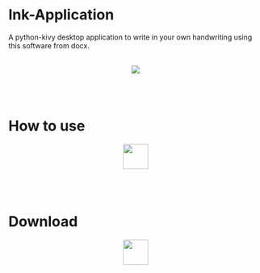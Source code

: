 # Ink-Application
A python-kivy desktop application to write in your own handwriting using this software from docx.
<br />
<br />
<p align="center">
  <img src="https://user-images.githubusercontent.com/88069082/132243836-5153b05b-cbdb-4286-bfe8-ea5e88b7b24d.png"/>
</p>
<br />
<br />

# How to use
<p align="center">
  <a href="https://youtu.be/ZbnSrvUp_dg">
    <img src="https://upload.wikimedia.org/wikipedia/commons/thumb/9/9e/YouTube_Logo_%282013-2017%29.svg/2560px-YouTube_Logo_%282013-2017%29.svg.png" height="50px"/>
  </a>
</p>
<br />
<br />

# Download
<p align="center">
  <a href="https://github.com/Satyam-2001/Ink-Application/releases/download/v0.1/Ink.zip">
    <img src="https://www.pngarts.com/files/2/Download-Button-PNG-Image-Background.png" height="50px"/>
  </a>
</p>
